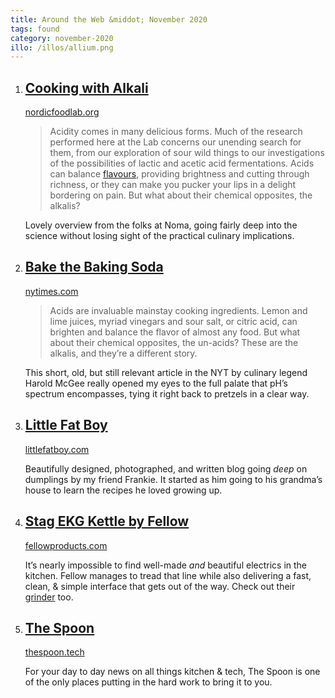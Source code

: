 ```yaml
---
title: Around the Web &middot; November 2020
tags: found
category: november-2020
illo: /illos/allium.png
---
```


1. ## [Cooking with Alkali](http://nordicfoodlab.org/blog/2015/8/6/cooking-with-alkali)
    
    [nordicfoodlab.org](http://nordicfoodlab.org/blog/2015/8/6/cooking-with-alkali)
    
    > Acidity comes in many delicious forms. Much of the research performed here at the Lab concerns our unending search for them, from our exploration of sour wild things to our investigations of the possibilities of lactic and acetic acid fermentations. Acids can balance [flavours](http://nordicfoodlab.org/blog/2015/8/6/cooking-with-alkali), providing brightness and cutting through richness, or they can make you pucker your lips in a delight bordering on pain. But what about their chemical opposites, the alkalis?

    Lovely overview from the folks at Noma, going fairly deep into the science without losing sight of the practical culinary implications.

2. ## [Bake the Baking Soda](https://www.nytimes.com/2010/09/15/dining/15curious.html)

    [nytimes.com](https://www.nytimes.com/2010/09/15/dining/15curious.html)

    > Acids are invaluable mainstay cooking ingredients. Lemon and lime juices, myriad vinegars and sour salt, or citric acid, can brighten and balance the flavor of almost any food. But what about their chemical opposites, the un-acids? These are the alkalis, and they’re a different story.

    This short, old, but still relevant article in the NYT by culinary legend Harold McGee really opened my eyes to the full palate that pH’s spectrum encompasses, tying it right back to pretzels in a clear way.

3. ## [Little Fat Boy](http://littlefatboy.com/)

    [littlefatboy.com](http://littlefatboy.com/)

    Beautifully designed, photographed, and written blog going *deep* on dumplings by my friend Frankie. It started as him going to his grandma’s house to learn the recipes he loved growing up.

4. ## [Stag EKG Kettle by Fellow](https://fellowproducts.com/stagg-ekg/)

    [fellowproducts.com](https://fellowproducts.com/stagg-ekg/)

    It’s nearly impossible to find well-made *and* beautiful electrics in the kitchen. Fellow manages to tread that line while also delivering a fast, clean, & simple interface that gets out of the way. Check out their [grinder](https://fellowproducts.com/products/ode-brew-grinder) too.

5. ## [The Spoon](https://thespoon.tech/)
    
    [thespoon.tech](https://thespoon.tech/)

    For your day to day news on all things kitchen & tech, The Spoon is one of the only places putting in the hard work to bring it to you.
